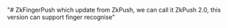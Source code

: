 "# ZkFingerPush which update from ZkPush, we can call it ZkPush 2.0, this version can support finger recognise"

